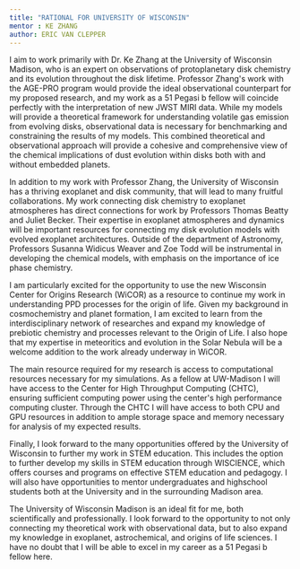 ```yaml
---
title: "RATIONAL FOR UNIVERSITY OF WISCONSIN"
mentor : KE ZHANG
author: ERIC VAN CLEPPER
---
```


I aim to work primarily with Dr. Ke Zhang at the University of Wisconsin Madison, who is an expert on observations of protoplanetary disk chemistry and its evolution throughout the disk lifetime.
Professor Zhang's work with the AGE-PRO program would provide the ideal observational counterpart for my proposed research, and my work as a 51 Pegasi b fellow will coincide perfectly with the interpretation of new JWST MIRI data.
While my models will provide a theoretical framework for understanding volatile gas emission from evolving disks, observational data is necessary for benchmarking and constraining the results of my models.
This combined theoretical and observational approach will provide a cohesive and comprehensive view of the chemical implications of dust evolution within disks both with and without embedded planets.

In addition to my work with Professor Zhang, the University of Wisconsin has a thriving exoplanet and disk community, that will lead to many fruitful collaborations. My work connecting disk chemistry to exoplanet atmospheres has direct connections for work by Professors Thomas Beatty and Juliet Becker. Their expertise in exoplanet atmospheres and dynamics will be important resources for connecting my disk evolution models with evolved exoplanet architectures. Outside of the department of Astronomy, Professors Susanna Widicus Weaver and Zoe Todd will be instrumental in developing the chemical models, with emphasis on the importance of ice phase chemistry.

I am particularly excited for the opportunity to use the new Wisconsin Center for Origins Research (WiCOR) as a resource to continue my work in understanding PPD processes for the origin of life. Given my background in cosmochemistry and planet formation, I am excited to learn from the interdisciplinary network of researches and expand my knowledge of prebiotic chemistry and processes relevant to the Origin of Life. I also hope that my expertise in meteoritics and evolution in the Solar Nebula will be a welcome addition to the work already underway in WiCOR. 

The main resource required for my research is access to computational resources necessary for my simulations. As a fellow at UW-Madison I will have access to the Center for High Throughput Computing (CHTC), ensuring sufficient computing power using the center's high performance computing cluster. Through the CHTC I will have access to both CPU and GPU resources in addition to ample storage space and memory necessary for analysis of my expected results.

Finally, I look forward to the many opportunities offered by the University of Wisconsin to further my work in STEM education. This includes the option to further develop my skills in STEM education through WISCIENCE, which offers courses and programs on effective STEM education and pedagogy. I will also have opportunities to mentor undergraduates and highschool students both at the University and in the surrounding Madison area.

The University of Wisconsin Madison is an ideal fit for me, both scientifically and professionally. I look forward to the opportunity to not only connecting my theoretical work with observational data, but to also expand my knowledge in exoplanet, astrochemical, and origins of life sciences. I have no doubt that I will be able to excel in my career as a 51 Pegasi b fellow here.
